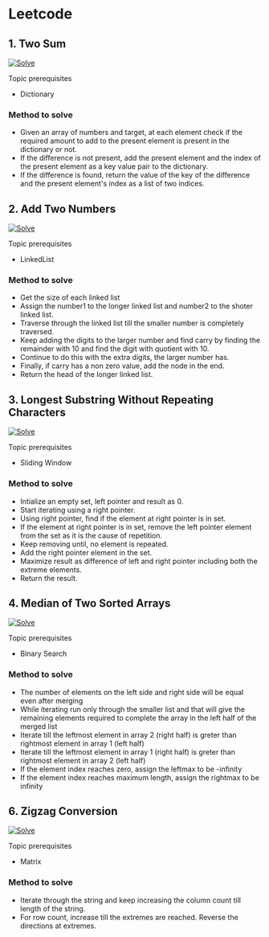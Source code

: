 # Leetcode


## 1. Two Sum

[![Solve](https://icons.iconarchive.com/icons/oxygen-icons.org/oxygen/24/Actions-document-edit-icon.png)](https://leetcode.com/problems/two-sum/)

Topic prerequisites

- Dictionary

### Method to solve

- Given an array of numbers and target, at each element check if the required amount to add to the present element is present in the dictionary or not.
- If the difference is not present, add the present element and the index of the present element as a key value pair to the dictionary.
- If the difference is found, return the value of the key of the difference and the present element's index as a list of two indices.


## 2. Add Two Numbers

[![Solve](https://icons.iconarchive.com/icons/oxygen-icons.org/oxygen/24/Actions-document-edit-icon.png)](https://leetcode.com/problems/add-two-numbers/)

Topic prerequisites

- LinkedList

### Method to solve

- Get the size of each linked list
- Assign the number1 to the longer linked list and number2 to the shoter linked list.
- Traverse through the linked list till the smaller number is completely traversed.
- Keep adding the digits to the larger number and find carry by finding the remainder with 10 and find the digit with quotient with 10.
- Continue to do this with the extra digits, the larger number has.
- Finally, if carry has a non zero value, add the node in the end.
- Return the head of the longer linked list.


## 3. Longest Substring Without Repeating Characters

[![Solve](https://icons.iconarchive.com/icons/oxygen-icons.org/oxygen/24/Actions-document-edit-icon.png)](https://leetcode.com/problems/longest-substring-without-repeating-characters/)

Topic prerequisites

- Sliding Window

### Method to solve

- Intialize an empty set, left pointer and result as 0.
- Start iterating using a right pointer.
- Using right pointer, find if the element at right pointer is in set.
- If the element at right pointer is in set, remove the left pointer element from the set as it is the cause of repetition.
- Keep removing until, no element is repeated.
- Add the right pointer element in the set.
- Maximize result as difference of left and right pointer including both the extreme elements.
- Return the result.


## 4. Median of Two Sorted Arrays

[![Solve](https://icons.iconarchive.com/icons/oxygen-icons.org/oxygen/24/Actions-document-edit-icon.png)](https://leetcode.com/problems/median-of-two-sorted-arrays/)

Topic prerequisites

- Binary Search

### Method to solve

- The number of elements on the left side and right side will be equal even after merging
- While iterating run only through the smaller list and that will give the remaining elements required to complete the array in the left half of the merged list
- Iterate till the leftmost element in array 2 (right half) is greter than rightmost element in array 1 (left half)
- Iterate till the leftmost element in array 1 (right half) is greter than rightmost element in array 2 (left half)
- If the element index reaches zero, assign the leftmax to be -infinity
- If the element index reaches maximum length, assign the rightmax to be infinity


## 6. Zigzag Conversion

[![Solve](https://icons.iconarchive.com/icons/oxygen-icons.org/oxygen/24/Actions-document-edit-icon.png)](https://leetcode.com/problems/zigzag-conversion/)

Topic prerequisites

- Matrix

### Method to solve

- Iterate through the string and keep increasing the column count till length of the string.
- For row count, increase till the extremes are reached. Reverse the directions at extremes.
